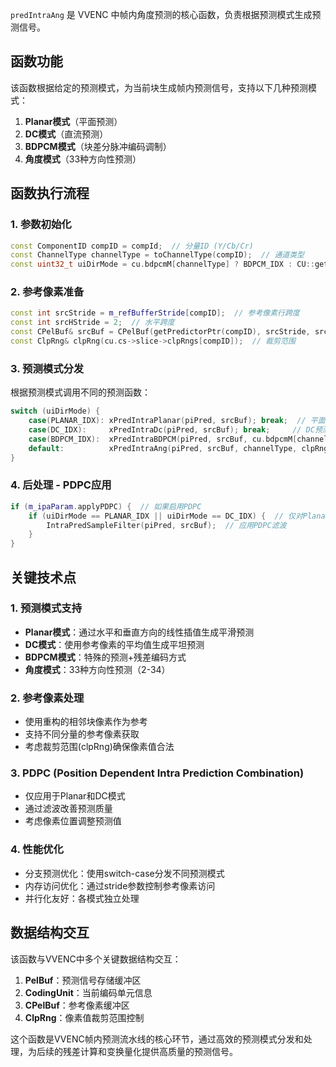 
`predIntraAng` 是 VVENC 中帧内角度预测的核心函数，负责根据预测模式生成预测信号。

## 函数功能

该函数根据给定的预测模式，为当前块生成帧内预测信号，支持以下几种预测模式：
1. **Planar模式**（平面预测）
2. **DC模式**（直流预测）
3. **BDPCM模式**（块差分脉冲编码调制）
4. **角度模式**（33种方向性预测）

## 函数执行流程

### 1. 参数初始化

```cpp
const ComponentID compID = compId;  // 分量ID (Y/Cb/Cr)
const ChannelType channelType = toChannelType(compID);  // 通道类型
const uint32_t uiDirMode = cu.bdpcmM[channelType] ? BDPCM_IDX : CU::getFinalIntraMode(cu, channelType);  // 获取预测模式
```

### 2. 参考像素准备

```cpp
const int srcStride = m_refBufferStride[compID];  // 参考像素行跨度
const int srcHStride = 2;  // 水平跨度
const CPelBuf& srcBuf = CPelBuf(getPredictorPtr(compID), srcStride, srcHStride);  // 参考像素缓冲区
const ClpRng& clpRng(cu.cs->slice->clpRngs[compID]);  // 裁剪范围
```

### 3. 预测模式分发

根据预测模式调用不同的预测函数：

```cpp
switch (uiDirMode) {
    case(PLANAR_IDX): xPredIntraPlanar(piPred, srcBuf); break;  // 平面预测
    case(DC_IDX):     xPredIntraDc(piPred, srcBuf); break;     // DC预测
    case(BDPCM_IDX):  xPredIntraBDPCM(piPred, srcBuf, cu.bdpcmM[channelType], clpRng); break;  // BDPCM预测
    default:          xPredIntraAng(piPred, srcBuf, channelType, clpRng); break;  // 角度预测
}
```

### 4. 后处理 - PDPC应用

```cpp
if (m_ipaParam.applyPDPC) {  // 如果启用PDPC
    if (uiDirMode == PLANAR_IDX || uiDirMode == DC_IDX) {  // 仅对Planar和DC模式应用
        IntraPredSampleFilter(piPred, srcBuf);  // 应用PDPC滤波
    }
}
```

## 关键技术点

### 1. 预测模式支持

- **Planar模式**：通过水平和垂直方向的线性插值生成平滑预测
- **DC模式**：使用参考像素的平均值生成平坦预测
- **BDPCM模式**：特殊的预测+残差编码方式
- **角度模式**：33种方向性预测（2-34）

### 2. 参考像素处理

- 使用重构的相邻块像素作为参考
- 支持不同分量的参考像素获取
- 考虑裁剪范围(clpRng)确保像素值合法

### 3. PDPC (Position Dependent Intra Prediction Combination)

- 仅应用于Planar和DC模式
- 通过滤波改善预测质量
- 考虑像素位置调整预测值

### 4. 性能优化

- 分支预测优化：使用switch-case分发不同预测模式
- 内存访问优化：通过stride参数控制参考像素访问
- 并行化友好：各模式独立处理

## 数据结构交互

该函数与VVENC中多个关键数据结构交互：

1. **PelBuf**：预测信号存储缓冲区
2. **CodingUnit**：当前编码单元信息
3. **CPelBuf**：参考像素缓冲区
4. **ClpRng**：像素值裁剪范围控制

这个函数是VVENC帧内预测流水线的核心环节，通过高效的预测模式分发和处理，为后续的残差计算和变换量化提供高质量的预测信号。